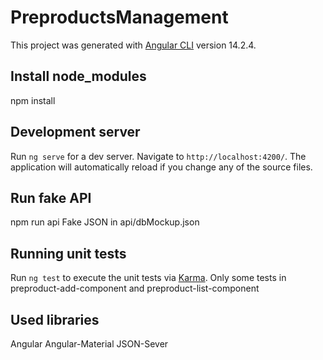# PreproductsManagement

This project was generated with [Angular CLI](https://github.com/angular/angular-cli) version 14.2.4.

## Install node_modules

npm install

## Development server

Run `ng serve` for a dev server. Navigate to `http://localhost:4200/`. The application will automatically reload if you change any of the source files.

## Run fake API

npm run api
Fake JSON in api/dbMockup.json

## Running unit tests

Run `ng test` to execute the unit tests via [Karma](https://karma-runner.github.io).
Only some tests in preproduct-add-component and preproduct-list-component

## Used libraries

Angular
Angular-Material
JSON-Sever



